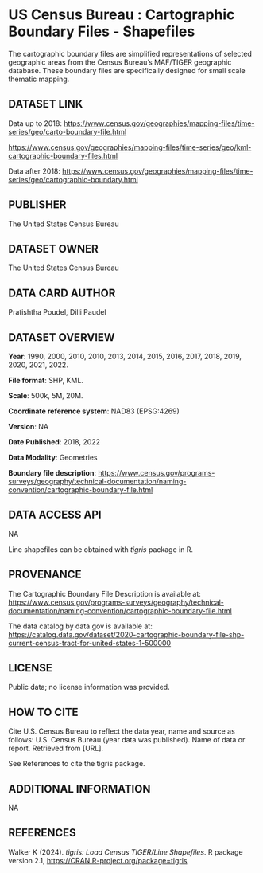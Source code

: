 # US Census Bureau : Cartographic Boundary Files - Shapefiles

The cartographic boundary files are simplified representations of selected geographic areas from the Census Bureau’s MAF/TIGER geographic database. These boundary files are specifically designed for small scale thematic mapping.

## DATASET LINK

Data up to 2018:
https://www.census.gov/geographies/mapping-files/time-series/geo/carto-boundary-file.html

https://www.census.gov/geographies/mapping-files/time-series/geo/kml-cartographic-boundary-files.html

Data after 2018:
https://www.census.gov/geographies/mapping-files/time-series/geo/cartographic-boundary.html

## PUBLISHER
The United States Census Bureau

## DATASET OWNER
The United States Census Bureau

## DATA CARD AUTHOR
Pratishtha Poudel, Dilli Paudel

## DATASET OVERVIEW
**Year**: 1990, 2000, 2010, 2010, 2013, 2014, 2015, 2016, 2017, 2018, 2019, 2020, 2021, 2022.

**File format**: SHP, KML.

**Scale**: 500k, 5M, 20M.

**Coordinate reference system**: NAD83 (EPSG:4269)

**Version**: NA

**Date Published**: 2018, 2022

**Data Modality**: Geometries

**Boundary file description**: https://www.census.gov/programs-surveys/geography/technical-documentation/naming-convention/cartographic-boundary-file.html

## DATA ACCESS API
NA

Line shapefiles can be obtained with *tigris* package in R.

## PROVENANCE

The Cartographic Boundary File Description is available at: https://www.census.gov/programs-surveys/geography/technical-documentation/naming-convention/cartographic-boundary-file.html

The data catalog by data.gov is available at: https://catalog.data.gov/dataset/2020-cartographic-boundary-file-shp-current-census-tract-for-united-states-1-500000

## LICENSE

Public data; no license information was provided.

## HOW TO CITE

Cite U.S. Census Bureau to reflect the data year, name and source as follows:
U.S. Census Bureau (year data was published). Name of data or report. Retrieved from [URL].

See References to cite the tigris package.

## ADDITIONAL INFORMATION

NA

## REFERENCES

Walker K (2024). _tigris: Load Census TIGER/Line Shapefiles_. R package version 2.1, <https://CRAN.R-project.org/package=tigris>